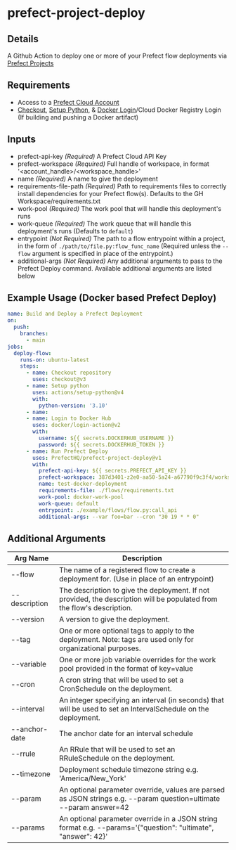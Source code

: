 # prefect-project-deploy
## Details
A Github Action to deploy one or more of your Prefect flow deployments via [Prefect Projects](https://docs.prefect.io/latest/concepts/projects/#projects)

## Requirements
- Access to a [Prefect Cloud Account](https://docs.prefect.io/latest/ui/cloud/#welcome-to-prefect-cloud)
- [Checkout](https://github.com/actions/checkout), [Setup Python](https://github.com/actions/setup-python), & [Docker Login](https://github.com/marketplace/actions/docker-login)/Cloud Docker Registry Login (If building and pushing a Docker artifact)

## Inputs
- prefect-api-key _(Required)_ A Prefect Cloud API Key
- prefect-workspace _(Required)_ Full handle of workspace, in format '<account_handle>/<workspace_handle>' 
- name _(Required)_ A name to give the deployment
- requirements-file-path _(Required)_ Path to requirements files to correctly install dependencies for your Prefect flow(s).  Defaults to the GH Workspace/requirements.txt
- work-pool _(Required)_ The work pool that will handle this deployment's runs
- work-queue _(Required)_ The work queue that will handle this deployment's runs (Defaults to `default`)
- entrypoint _(Not Required)_ The path to a flow entrypoint within a project, in the form of `./path/to/file.py:flow_func_name` (Required unless the `--flow` argument is specified in place of the entrypoint.)
- additional-args _(Not Required)_ Any additional arguments to pass to the Prefect Deploy command. Available additional arguments are listed below

## Example Usage (Docker based Prefect Deploy)
```yaml
name: Build and Deploy a Prefect Deployment
on:
  push:
    branches:
      - main
jobs:
  deploy-flow:
    runs-on: ubuntu-latest
    steps:
      - name: Checkout repository
        uses: checkout@v3
      - name: Setup python
        uses: actions/setup-python@v4
        with:
          python-version: '3.10'
      - name: 
      - name: Login to Docker Hub
        uses: docker/login-action@v2
        with:
          username: ${{ secrets.DOCKERHUB_USERNAME }}
          password: ${{ secrets.DOCKERHUB_TOKEN }}
      - name: Run Prefect Deploy
        uses: PrefectHQ/prefect-project-deploy@v1
        with:
          prefect-api-key: ${{ secrets.PREFECT_API_KEY }}
          prefect-workspace: 387d3401-z2e0-aa50-5a24-a67790f9c3f4/workspace/c87baf1f-y9ad-48ec-9e43-b3ed8d576164
          name: test-docker-deployment
          requirements-file: ./flows/requirements.txt
          work-pool: docker-work-pool
          work-queue: default
          entrypoint: ./example/flows/flow.py:call_api
          additional-args: --var foo=bar --cron "30 19 * * 0"
```

## Additional Arguments
| Arg Name      | Description                                                                                                             |
|---------------|-------------------------------------------------------------------------------------------------------------------------|
| --flow        | The name of a registered flow to create a deployment for. (Use in place of an entrypoint)                               |
| --description | The description to give the deployment. If not provided, the description will be populated from the flow's description. |
| --version     | A version to give the deployment.                                                                                       |
| --tag         | One or more optional tags to apply to the deployment. Note: tags are used only for organizational purposes.             |
| --variable    | One or more job variable overrides for the work pool provided in the format of key=value                                |
| --cron        | A cron string that will be used to set a CronSchedule on the deployment.                                                |
| --interval    | An integer specifying an interval (in seconds) that will be used to set an IntervalSchedule on the deployment.          |
| --anchor-date | The anchor date for an interval schedule                                                                                |
| --rrule       | An RRule that will be used to set an RRuleSchedule on the deployment.                                                   |
| --timezone    | Deployment schedule timezone string e.g. 'America/New_York'                                                             |
| --param       | An optional parameter override, values are parsed as JSON strings e.g. --param question=ultimate --param answer=42      |
| --params      | An optional parameter override in a JSON string format e.g. --params='{"question": "ultimate", "answer": 42}'           |
